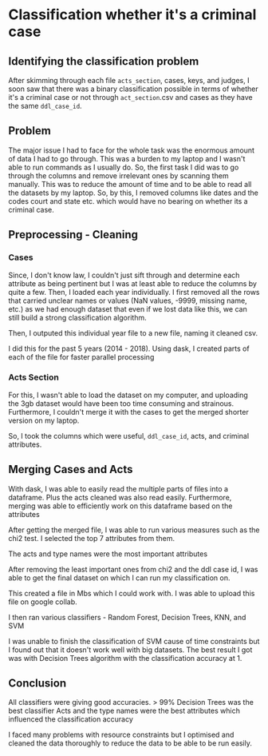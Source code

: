 # Classification whether it's a criminal case

## Identifying the classification problem

After skimming through each file `acts_section`, cases, keys, and judges, I soon saw that there was a binary classification possible in terms of whether it's a criminal case or not through `act_section`.csv and cases as they have the same `ddl_case_id`.

## Problem

The major issue I had to face for the whole task was the enormous amount of data I had to go through. This was a burden to my laptop and I wasn't able to run commands as I usually do. So, the first task I did was to go through the columns and remove irrelevant ones by scanning them manually. This was to reduce the amount of time and to be able to read all the datasets by my laptop. So, by this, I removed columns like dates and the codes court and state etc. which would have no bearing on whether its a criminal case.

## Preprocessing - Cleaning

### Cases

Since, I don't know law, I couldn't just sift through and determine each attribute as being pertinent but I was at least able to reduce the columns by quite a few.
Then, I loaded each year individually. I first removed all the rows that carried unclear names or values (NaN values, -9999, missing name, etc.) as we had enough dataset that even if we lost data like this, we can still build a strong classification algorithm.

Then, I outputed this individual year file to a new file, naming it cleaned csv.

I did this for the past 5 years (2014 - 2018). Using dask, I created parts of each of the file for faster parallel processing

### Acts Section

For this, I wasn't able to load the dataset on my computer, and uploading the 3gb dataset would have been too time consuming and strainous. Furthermore, I couldn't merge it with the cases to get the merged shorter version on my laptop.

So, I took the columns which were useful, `ddl_case_id`, acts, and criminal attributes.


## Merging Cases and Acts

With dask, I was able to easily read the multiple parts of files into a dataframe. Plus the acts cleaned was also read easily. Furthermore, merging was able to efficiently work on this dataframe based on the attributes

After getting the merged file, I was able to run various measures such as the chi2 test.
I selected the top 7 attributes from them.

The acts and type names were the most important attributes

After removing the least important ones from chi2 and the ddl case id, I was able to get the final dataset on which I can run my classification on.

This created a file in Mbs which I could work with.
I was able to upload this file on google collab.

I then ran various classifiers - Random Forest, Decision Trees, KNN, and SVM

I was unable to finish the classification of SVM cause of time constraints but I found out that it doesn't work well with big datasets.
The best result I got was with Decision Trees algorithm with the classification accuracy at 1.

## Conclusion

All classifiers were giving good accuracies. > 99%
Decision Trees was the best classifier
Acts and the type names were the best attributes which influenced the classification accuracy

I faced many problems with resource constraints but I optimised and cleaned the data thoroughly to reduce the data to be able to be run easily.
